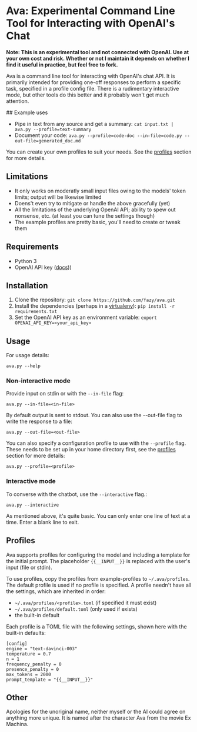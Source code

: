 # Ava: Experimental Command Line Tool for Interacting with OpenAI's Chat

**Note: This is an experimental tool and not connected with OpenAI. Use at your own cost and risk. Whether or not I maintain it depends on whether I find it useful in practice, but feel free to fork.**

Ava is a command line tool for interacting with OpenAI's chat API. It is primarily intended for providing one-off responses to perform a specific task, specified in a profile config file. There is a rudimentary interactive mode, but other tools do this better and it probably won't get much attention.

## Example uses

* Pipe in text from any source and get a summary:
  `cat input.txt | ava.py --profile=text-summary`
* Document your code:
  `ava.py --profile=code-doc --in-file=code.py --out-file=generated_doc.md`

You can create your own profiles to suit your needs. See the [profiles](#profiles) section for more details.

## Limitations

- It only works on moderatly small input files owing to the models' token limits; output will be likewise limited
- Doens't even try to mitigate or handle the above gracefully (yet)
- All the limitations of the underlying OpenAI API; ability to spew out nonsense, etc. (at least you can tune the settings though)
- The example profiles are pretty basic, you'll need to create or tweak them

## Requirements

- Python 3
- OpenAI API key ([docs](https://beta.openai.com/docs/api-reference/authentication)))

## Installation

1. Clone the repository:
   `git clone https://github.com/fazy/ava.git`
2. Install the dependencies (perhaps in a [virtualenv](https://virtualenv.pypa.io/en/latest/)):
   `pip install -r requirements.txt`
3. Set the OpenAI API key as an environment variable:
   `export OPENAI_API_KEY=<your_api_key>`

## Usage

For usage details:

`ava.py --help`

### Non-interactive mode

Provide input on stdin or with the `--in-file` flag:

`ava.py --in-file=<in-file>`

By default output is sent to stdout. You can also use the --out-file flag to write the response to a file:

`ava.py --out-file=<out-file>`

You can also specify a configuration profile to use with the `--profile` flag. These needs to be set up in your home directory first, see the [profiles](#profiles) section for more details:

`ava.py --profile=<profile>`

### Interactive mode

To converse with the chatbot, use the `--interactive` flag.:

`ava.py --interactive`

As mentioned above, it's quite basic. You can only enter one line of text at a time. Enter a blank line to exit.

## Profiles

Ava supports profiles for configuring the model and including a template for the initial prompt. The placeholder `{{__INPUT__}}` is replaced with the user's input (file or stdin).

To use profiles, copy the profiles from example-profiles to `~/.ava/profiles`. The default profile is used if no profile is specified. A profile needn't have all the settings, which are inherited in order:

- `~/.ava/profiles/<profile>.toml` (if specified it must exist)
- `~/.ava/profiles/default.toml` (only used if exists)
- the built-in default

Each profile is a TOML file with the following settings, shown here with the built-in defaults:

```
[config]
engine = "text-davinci-003"
temperature = 0.7
n = 1
frequency_penalty = 0
presence_penalty = 0
max_tokens = 2000
prompt_template = "{{__INPUT__}}"
```

## Other

Apologies for the unoriginal name, neither myself or the AI could agree on anything more unique. It is named after the character Ava from the movie Ex Machina.
